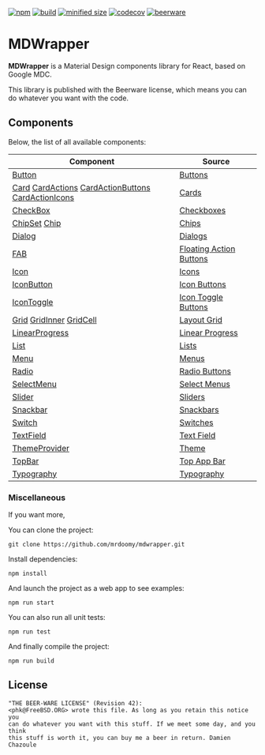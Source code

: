[![npm](https://img.shields.io/npm/v/mdwrapper.svg)](https://github.com/mrdoomy/mdwrapper) [![build](https://travis-ci.org/MrDoomy/MDWrapper.svg)](https://travis-ci.org/MrDoomy/MDWrapper.svg) [![minified size](https://img.shields.io/bundlephobia/min/mdwrapper.svg)](https://www.npmjs.com/package/mdwrapper) [![codecov](https://img.shields.io/codecov/c/github/MrDoomy/MDWrapper.svg)](https://codecov.io/gh/MrDoomy/MDWrapper) [![beerware](https://img.shields.io/badge/license-beerware-orange.svg)](https://wikipedia.org/wiki/beerware)

# MDWrapper

**MDWrapper** is a Material Design components library for React, based on Google MDC.

This library is published with the Beerware license, which means you can do whatever you want with the code.

## Components

Below, the list of all available components:

| **Component** | **Source** |
|--|--|
| [Button](./src/components/demo/button/README.md) | [Buttons](https://material.io/develop/web/components/buttons) |
| [Card](./src/components/demo/card/README.md) [CardActions](./src/components/demo/card/README.md) [CardActionButtons](./src/components/demo/card/README.md) [CardActionIcons](./src/components/demo/card/README.md) | [Cards](https://material.io/develop/web/components/cards) |
| [CheckBox](./src/components/demo/checkbox/README.md) | [Checkboxes](https://material.io/develop/web/components/input-controls/checkboxes) |
| [ChipSet](./src/components/demo/chipset/README.md) [Chip](./src/components/demo/chipset/README.md) | [Chips](https://material.io/develop/web/components/chips) |
| [Dialog](./src/components/demo/dialog/README.md) | [Dialogs](https://material.io/develop/web/components/dialogs) |
| [FAB](./src/components/demo/fab/README.md) | [Floating Action Buttons](https://material.io/develop/web/components/buttons/floating-action-buttons) |
| [Icon](./src/components/demo/icon/README.md) | [Icons](https://material.io/tools/icons) |
| [IconButton](./src/components/demo/icon_button/README.md) | [Icon Buttons](https://material.io/develop/web/components/buttons/icon-buttons) |
| [IconToggle](./src/components/demo/icon_toggle/README.md) | [Icon Toggle Buttons](https://material.io/develop/web/components/buttons/icon-toggle-buttons) |
| [Grid](./src/components/demo/layout/README.md) [GridInner](./src/components/demo/layout/README.md) [GridCell](./src/components/demo/layout/README.md) | [Layout Grid](https://material.io/develop/web/components/layout-grid) |
| [LinearProgress](./src/components/demo/linear_progress/README.md) | [Linear Progress](https://material.io/develop/web/components/linear-progress) |
| [List](./src/components/demo/list/README.md) | [Lists](https://material.io/develop/web/components/lists) |
| [Menu](./src/components/demo/menu/README.md) | [Menus](https://material.io/develop/web/components/menus) |
| [Radio](./src/components/demo/radio/README.md) | [Radio Buttons](https://material.io/develop/web/components/input-controls/radio-buttons) |
| [SelectMenu](./src/components/demo/select_menu/README.md) | [Select Menus](https://material.io/develop/web/components/input-controls/select-menus) |
| [Slider](./src/components/demo/slider/README.md) | [Sliders](https://material.io/develop/web/components/input-controls/sliders) |
| [Snackbar](./src/components/demo/snackbar/README.md) | [Snackbars](https://material.io/develop/web/components/snackbars) |
| [Switch](./src/components/demo/switch/README.md) | [Switches](https://material.io/develop/web/components/input-controls/switches) |
| [TextField](./src/components/demo/textfield/README.md) | [Text Field](https://material.io/develop/web/components/input-controls/text-field) |
| [ThemeProvider](./src/components/demo/theme_provider/README.md) | [Theme](https://material.io/develop/web/components/theme) |
| [TopBar](./src/components/demo/topbar/README.md) | [Top App Bar](https://material.io/develop/web/components/top-app-bar) |
| [Typography](./src/components/demo/typography/README.md) | [Typography](https://material.io/develop/web/components/typography) |

### Miscellaneous

If you want more,

You can clone the project:

```
git clone https://github.com/mrdoomy/mdwrapper.git
```

Install dependencies:

```
npm install
```

And launch the project as a web app to see examples:

```
npm run start
```

You can also run all unit tests:

```
npm run test
```

And finally compile the project:

```
npm run build
```

## License

```
"THE BEER-WARE LICENSE" (Revision 42):
<phk@FreeBSD.ORG> wrote this file. As long as you retain this notice you
can do whatever you want with this stuff. If we meet some day, and you think
this stuff is worth it, you can buy me a beer in return. Damien Chazoule
```
